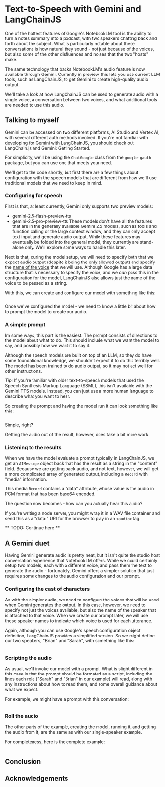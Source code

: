 # Text-to-Speech with Gemini and LangChainJS

One of the hottest features of Google's NotebookLM tool 
is the ability to turn a notes summary into a podcast,
with two speakers chatting back and forth about the subject. 
What is particularly notable about these
conversations is how natural they sound - 
not just because of the voices, but also some of the other
disfluences and noises that the two "hosts" make.

The same technology that backs NotebookLM's audio feature 
is now available through Gemini. Currently in
preview, this lets you use current LLM tools, such as 
LangChainJS, to get Gemini to create high-quality
audio output.

We'll take a look at how LangChainJS can be used to 
generate audio with a single voice, a conversation between
two voices, and what additional tools are needed to
use this audio.

## Talking to myself

Gemini can be accessed on two different
platforms, AI Studio and Vertex AI, with several different auth
methods involved. If you're not familiar with developing for
Gemini with LangChainJS, you should check out 
[LangChain.js and Gemini: Getting Started](https://code.iaflw.com/2024/06/langchainjs-and-gemini-getting-started.html).

For simplicity, we'll be using the `ChatGoogle`
class from the `google-gauth` package, but you can use one
that meets your need.

We'll get to the code shortly, but first 
there are a few things about configuration with the speech
models that are different from how we'll use traditional
models that we need to keep in mind.

### Configuring for speech

First is that, at least currently, Gemini only supports two preview models:
* gemini-2.5-flash-preview-tts
* gemini-2.5-pro-preview-tts
These models don't have all the features
that are in the generally available Gemini 2.5 models, such as
tools and function calling or the large context window, and they can only 
accept text input and generate audio output.
While these features may eventually be folded into the general model, they
currently are stand-alone only. We'll explore some ways to handle this later.

Next is that, during the model setup, we will need to specify both that we
expect audio output (despite it being the only allowed output) and specify the
[name of the voice](https://ai.google.dev/gemini-api/docs/speech-generation#voices)
that we will use. Although Google has a large data structure that is necessary
to specify the voice, and we _can_ pass this in the configuration for the
model, LangChainJS also allows just the name of the voice to be passed
as a string.

With this, we can create and configure our model with something like this:

```typescript
```

Once we've configured the model - we need to know a little bit about how
to prompt the model to create our audio.

### A simple prompt

Im some ways, this part is the easiest. The prompt consists of directions
to the model about what to do. This should include what we want the model
to say, and possibly how we want it to say it.

Although the speech models are built on top of an LLM, 
so they do have some foundational
knowledge, we shouldn't expect it to do this terribly well. The model has
been trained to do audio output, so it may not act well for other
instructions.

_Tip:_ If you're familiar with older text-to-speech
models that used the Speech Synthesis Markup Language (SSML),
this isn't available with the Gemini TTS models. Instead,
you can just use a more human language to describe what
you want to hear.

So creating the prompt and having the model
run it can look something like this:

```typescript
```

Simple, right?

Getting the audio out of the result, however, does take a bit more work.

### Listening to the results

When we have the model evaluate a prompt typically in LangChainJS, we
get an `AIMessage` object back that has the result as a string in
the "content" field. Because we are getting back audio, and not text,
however, we will get a more complicated array of generated output,
including a `Record` with "media" information.

This media `Record` contains a "data" attribute, whose value is the
audio in PCM format that has been base64 encoded.

The question now becomes - how can you actually hear this audio?

If you're writing a node server, you might wrap it in a WAV file
container and send this as a "data:" URI for the browser to play
in an `<audio>` tag.

** TODO: Continue here **

## A Gemini duet

Having Gemini generate audio is pretty neat, but it isn't quite the
studio host conversation experience that NotebookLM offers. While we
could certainly setup two models, each with a different voice, and
pass them the text to generate the audio - fortunately, Gemini offers
a simpler solution that just requires some changes to the audio
configuration and our prompt.

### Configuring the cast of characters

As with the simpler audio, we need to configure the voices that will
be used when Gemini generates the output. In this case, however, we
need to specify not just the voices available, but also the name
of the speaker that is attached to that voice. When we create our
prompt later, we will use these speaker names to indicate which
voice is used for each utterance.

Again, although you can use Google's speech configuration object
definition, LangChainJS provides a simplified version. So we might
define our two speakers, "Brian" and "Sarah", with something like
this:

```typescript
```

### Scripting the audio

As usual, we'll invoke our model with a prompt. What is slight different
in this case is that the prompt should be formated as a script, including
the lines each role ("Sarah" and "Brian" in our example) will read, along
with any instructions about how to read them, and some overall guidance
about what we expect.

For example, we might have a prompt with this conversation:

```typescript
```

### Roll the audio

The other parts of the example, creating the model, running it, and getting
the audio from it, are the same as with our single-speaker example.

For completeness, here is the complete example:

```typescript
```

## Conclusion

## Acknowledgements
